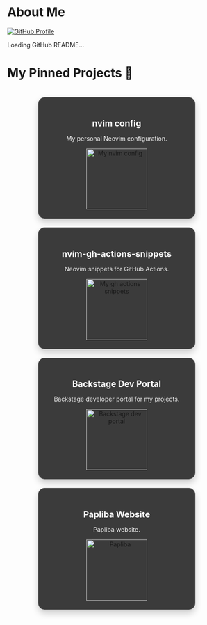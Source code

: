 # About Me

[![GitHub Profile](https://github.com/sunnybharne.png?size=100)](https://github.com/sunnybharne)

<script>
fetch("https://raw.githubusercontent.com/sunnybharne/sunnybharne/main/README.md")
  .then(response => response.text())
  .then(markdown => {
    document.getElementById("github-readme").innerHTML =
      marked.parse(markdown);
  });
</script>

<div id="github-readme">
  <p>Loading GitHub README...</p>
</div>

<script src="https://cdn.jsdelivr.net/npm/marked/marked.min.js"></script>

# My Pinned Projects 🚀

<style>
  .project-container {
    display: flex;
    flex-wrap: wrap;
    gap: 20px;
    justify-content: center;
    padding: 20px;
  }

  .project-card {
    width: 320px;
    background: rgba(25, 25, 25, 0.85); /* Darker for better contrast */
    border-radius: 15px;
    backdrop-filter: blur(10px);
    box-shadow: 0px 8px 16px rgba(0, 0, 0, 0.2);
    padding: 20px;
    text-align: center;
    transition: transform 0.3s ease-in-out, box-shadow 0.3s ease-in-out;
    border: 1px solid rgba(255, 255, 255, 0.15);
  }

  .project-card:hover {
    transform: translateY(-8px);
    box-shadow: 0px 12px 24px rgba(0, 0, 0, 0.3);
  }

  .project-title {
    font-size: 1.4em;
    font-weight: bold;
    color: #ffffff; /* Ensures visibility on dark background */
    margin-bottom: 10px;
  }

  .project-desc {
    font-size: 1em;
    color: rgba(255, 255, 255, 0.9); /* Lighter for readability */
    margin-bottom: 15px;
  }

  .project-link img {
    width: 140px;
    transition: transform 0.2s ease-in-out;
  }

  .project-link img:hover {
    transform: scale(1.1);
  }
</style>

<div class="project-container">
  
  <div class="project-card">
    <h3 class="project-title">nvim config</h3>
    <p class="project-desc">My personal Neovim configuration.</p>
    <a class="project-link" href="https://github.com/sunnybharne/nvim" target="_blank">
      <img src="https://img.shields.io/badge/View%20on%20GitHub-24292e?style=for-the-badge&logo=github&logoColor=white" alt="My nvim config">
    </a>
  </div>

  <div class="project-card">
    <h3 class="project-title">nvim-gh-actions-snippets</h3>
    <p class="project-desc">Neovim snippets for GitHub Actions.</p>
    <a class="project-link" href="https://github.com/sunnybharne/nvim-gh-actions-snippets" target="_blank">
      <img src="https://img.shields.io/badge/View%20on%20GitHub-24292e?style=for-the-badge&logo=github&logoColor=white" alt="My gh actions snippets">
    </a>
  </div>

  <div class="project-card">
    <h3 class="project-title">Backstage Dev Portal</h3>
    <p class="project-desc">Backstage developer portal for my projects.</p>
    <a class="project-link" href="https://github.com/papliba/developer-portal" target="_blank">
      <img src="https://img.shields.io/badge/View%20on%20GitHub-24292e?style=for-the-badge&logo=github&logoColor=white" alt="Backstage dev portal">
    </a>
  </div>

  <div class="project-card">
    <h3 class="project-title">Papliba Website</h3>
    <p class="project-desc">Papliba website.</p>
    <a class="project-link" href="https://github.com/papliba/papliba" target="_blank">
      <img src="https://img.shields.io/badge/View%20on%20GitHub-24292e?style=for-the-badge&logo=github&logoColor=white" alt="Papliba">
    </a>
  </div>

</div>
